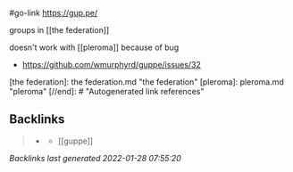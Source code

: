 #go-link https://gup.pe/

groups in [[the federation]]

doesn't work with [[pleroma]] because of bug
-	https://github.com/wmurphyrd/guppe/issues/32

[//begin]: # "Autogenerated link references for markdown compatibility"
[the federation]: the federation.md "the federation"
[pleroma]: pleroma.md "pleroma"
[//end]: # "Autogenerated link references"

## Backlinks

> - [](2021-01-23.md)
>   - [[guppe]]

_Backlinks last generated 2022-01-28 07:55:20_
